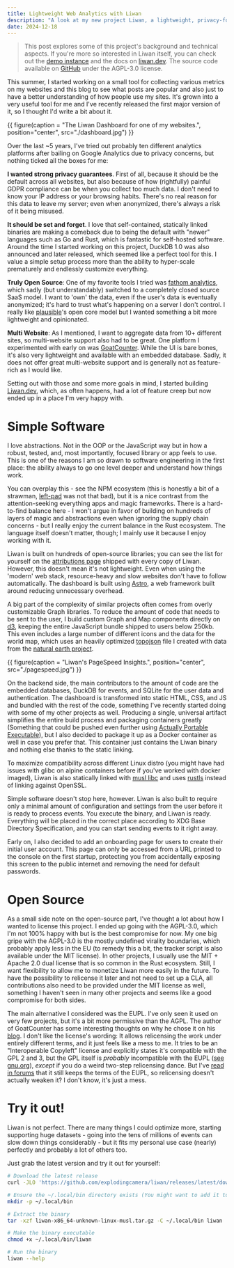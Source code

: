 ```yaml
---
title: Lightweight Web Analytics with Liwan
description: "A look at my new project Liwan, a lightweight, privacy-focused web analytics tool."
date: 2024-12-18
---
```


> This post explores some of this project's background and technical aspects. If you're more so interested in Liwan itself, you can check out the [demo instance](https://demo.liwan.dev/p/liwan.dev) and the docs on [liwan.dev](https://liwan.dev). The source code available on [GitHub](https://github.com/explodingcamera/liwan) under the AGPL-3.0 license.

This summer, I started working on a small tool for collecting various metrics on my websites and this blog to see what posts are popular and also just to have a better understanding of how people use my sites. It's grown into a very useful tool for me and I've recently released the first major version of it, so I thought I'd write a bit about it.

{{ figure(caption = "The Liwan Dashboard for one of my websites.", position="center", src="./dashboard.jpg") }}

Over the last ~5 years, I've tried out probably ten different analytics platforms after bailing on Google Analytics due to privacy concerns, but nothing ticked all the boxes for me:

**I wanted strong privacy guarantees**. First of all, because it should be the default across all websites, but also because of how (rightfully) painful GDPR compliance can be when you collect too much data. I don't need to know your IP address or your browsing habits. There's no real reason for this data to leave my server; even when anonymized, there's always a risk of it being misused.

**It should be set and forget**. I love that self-contained, statically linked binaries are making a comeback due to being the default with "newer" languages such as Go and Rust, which is fantastic for self-hosted software. Around the time I started working on this project, DuckDB 1.0 was also announced and later released, which seemed like a perfect tool for this. I value a simple setup process more than the ability to hyper-scale prematurely and endlessly customize everything.

**Truly Open Source**: One of my favorite tools I tried was [fathom analytics](https://usefathom.com/), which sadly (but understandably) switched to a completely closed source SaaS model. I want to 'own' the data, even if the user's data is eventually anonymized; it's hard to trust what's happening on a server I don't control. I really like [plausible](https://plausible.io/)'s open core model but I wanted something a bit more lightweight and opinionated.

**Multi Website**: As I mentioned, I want to aggregate data from 10+ different sites, so multi-website support also had to be great. One platform I experimented with early on was [GoatCounter](https://www.goatcounter.com/). While the UI is bare bones, it's also very lightweight and available with an embedded database. Sadly, it does not offer great multi-website support and is generally not as feature-rich as I would like.

Setting out with those and some more goals in mind, I started building [Liwan.dev](https://liwan.dev), which, as often happens, had a lot of feature creep but now ended up in a place I'm very happy with.

# Simple Software

I love abstractions. Not in the OOP or the JavaScript way but in how a robust, tested, and, most importantly, focused library or app feels to use. This is one of the reasons I am so drawn to software engineering in the first place: the ability always to go one level deeper and understand how things work.

You can overplay this - see the NPM ecosystem (this is honestly a bit of a strawman, [left-pad](https://en.wikipedia.org/wiki/Npm_left-pad_incident) was not that bad), but it is a nice contrast from the attention-seeking everything apps and magic frameworks. There is a hard-to-find balance here - I won't argue in favor of building on hundreds of layers of magic and abstractions even when ignoring the supply chain concerns - but I really enjoy the current balance in the Rust ecosystem. The language itself doesn't matter, though; I mainly use it because I enjoy working with it.

Liwan is built on hundreds of open-source libraries; you can see the list for yourself on the [attributions page](https://demo.liwan.dev/attributions) shipped with every copy of Liwan. However, this doesn't mean it's not lightweight. Even when using the 'modern' web stack, resource-heavy and slow websites don't have to follow automatically. The dashboard is built using [Astro](https://astro.build/), a web framework built around reducing unnecessary overhead.

A big part of the complexity of similar projects often comes from overly customizable Graph libraries. To reduce the amount of code that needs to be sent to the user, I build custom Graph and Map components directly on [d3](https://d3js.org/), keeping the entire JavaScript bundle shipped to users below 250kb. This even includes a large number of different icons and the data for the world map, which uses an heavily optimized [topojson](https://github.com/topojson/topojson) file I created with data from the [natural earth project](https://www.naturalearthdata.com/).

{{ figure(caption = "Liwan's PageSpeed Insights.", position="center", src="./pagespeed.jpg") }}

On the backend side, the main contributors to the amount of code are the embedded databases, DuckDB for events, and SQLite for the user data and authentication. The dashboard is transformed into static HTML, CSS, and JS and bundled with the rest of the code, something I've recently started doing with some of my other projects as well. Producing a single, universal artifact simplifies the entire build process and packaging containers greatly (Something that could be pushed even further using [Actually Portable Executable](https://justine.lol/ape.html)), but I also decided to package it up as a Docker container as well in case you prefer that. This container just contains the Liwan binary and nothing else thanks to the static linking.

To maximize compatibility across different Linux distro (you might have had issues with glibc on alpine containers before if you've worked with docker imaged), Liwan is also statically linked with [musl libc](https://musl.libc.org/) and uses [rustls](https://github.com/rustls/rustls) instead of linking against OpenSSL.

Simple software doesn't stop here, however. Liwan is also built to require only a minimal amount of configuration and settings from the user before it is ready to process events. You execute the binary, and Liwan is ready. Everything will be placed in the correct place according to XDG Base Directory Specification, and you can start sending events to it right away.

Early on, I also decided to add an onboarding page for users to create their initial user account. This page can only be accessed from a URL printed to the console on the first startup, protecting you from accidentally exposing this screen to the public internet and removing the need for default passwords.

# Open Source

As a small side note on the open-source part, I've thought a lot about how I wanted to license this project. I ended up going with the AGPL-3.0, which I'm not 100% happy with but is the best compromise for now. My one big gripe with the AGPL-3.0 is the mostly undefined virality boundaries, which probably apply less in the EU (to remedy this a bit, the tracker script is also available under the MIT license). In other projects, I usually use the MIT + Apache 2.0 dual license that is so common in the Rust ecosystem. Still, I want flexibility to allow me to monetize Liwan more easily in the future. To have the possibility to relicense it later and not need to set up a CLA, all contributions also need to be provided under the MIT license as well, something I haven't seen in many other projects and seems like a good compromise for both sides.

The main alternative I considered was the EUPL. I've only seen it used on very few projects, but it's a bit more permissive than the AGPL. The author of GoatCounter has some interesting thoughts on why he chose it on his [blog](https://www.arp242.net/license.html). I don't like the license's wording: It allows relicensing the work under entirely different terms, and it just feels like a mess to me. It tries to be an "Interoperable Copyleft" license and explicitly states it's compatible with the GPL 2 and 3, but the GPL itself is _probably_ incompatible with the EUPL ([see gnu.org](https://www.gnu.org/licenses/license-list.html#EUPL-1.1)), _except_ if you do a weird two-step relicensing dance. But I've [read in forums](https://interoperable-europe.ec.europa.eu/collection/eupl/discussion/how-does-fsf-considers-eupl) that it still keeps the terms of the EUPL, so relicensing doesn't actually weaken it? I don't know, it's just a mess.

# Try it out!

Liwan is not perfect. There are many things I could optimize more, starting supporting huge datasets - going into the tens of millions of events can slow down things considerably - but it fits my personal use case (nearly) perfectly and probably a lot of others too.

Just grab the latest version and try it out for yourself:

```bash
# Download the latest release
curl -JLO 'https://github.com/explodingcamera/liwan/releases/latest/download/liwan-x86_64-unknown-linux-musl.tar.gz'

# Ensure the ~/.local/bin directory exists (You might want to add it to your PATH)
mkdir -p ~/.local/bin

# Extract the binary
tar -xzf liwan-x86_64-unknown-linux-musl.tar.gz -C ~/.local/bin liwan

# Make the binary executable
chmod +x ~/.local/bin/liwan

# Run the binary
liwan --help
```
